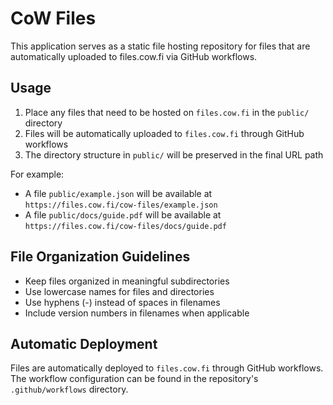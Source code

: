 # CoW Files

This application serves as a static file hosting repository for files that are automatically uploaded to files.cow.fi via GitHub workflows.

## Usage

1. Place any files that need to be hosted on `files.cow.fi` in the `public/` directory
2. Files will be automatically uploaded to `files.cow.fi` through GitHub workflows
3. The directory structure in `public/` will be preserved in the final URL path

For example:

- A file `public/example.json` will be available at `https://files.cow.fi/cow-files/example.json`
- A file `public/docs/guide.pdf` will be available at `https://files.cow.fi/cow-files/docs/guide.pdf`

## File Organization Guidelines

- Keep files organized in meaningful subdirectories
- Use lowercase names for files and directories
- Use hyphens (-) instead of spaces in filenames
- Include version numbers in filenames when applicable

## Automatic Deployment

Files are automatically deployed to `files.cow.fi` through GitHub workflows. The workflow configuration can be found in the repository's `.github/workflows` directory.
